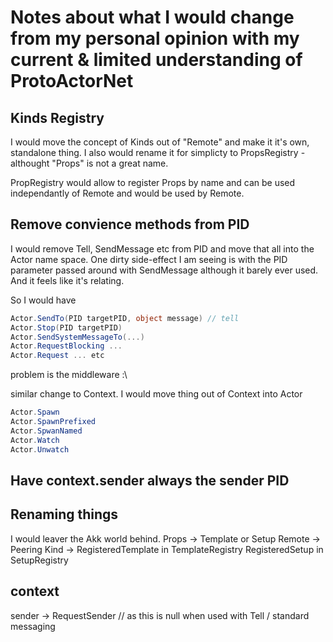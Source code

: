 # Notes about what I would change from my personal opinion with my current & limited understanding of ProtoActorNet


## Kinds Registry
I would move the concept of Kinds out of "Remote" and make it it's own, standalone thing. I also would rename it for simplicty to PropsRegistry - althought "Props" is not a great name.

PropRegistry would allow to register Props by name and can be used independantly of Remote and would be used by Remote.

## Remove convience methods from PID
I would remove Tell, SendMessage etc from PID and move that all into the Actor name space. One dirty side-effect I am seeing is with the PID parameter passed around with SendMessage although it barely ever used. And it feels like it's relating.

So I would have

```cs
Actor.SendTo(PID targetPID, object message) // tell
Actor.Stop(PID targetPID)
Actor.SendSystemMessageTo(...)
Actor.RequestBlocking ... 
Actor.Request ... etc
```

problem is the middleware :\

similar change to Context. I would move thing out of Context into Actor
```cs
Actor.Spawn
Actor.SpawnPrefixed
Actor.SpwanNamed
Actor.Watch
Actor.Unwatch
```

## Have context.sender always the sender PID


## Renaming things
I would leaver the Akk world behind. 
Props -> Template or Setup
Remote -> Peering
Kind ->  RegisteredTemplate in TemplateRegistry
            RegisteredSetup in SetupRegistry


## context
sender -> RequestSender // as this is null when used with Tell / standard messaging